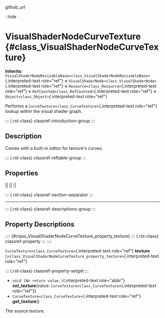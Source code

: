 github_url

:   hide

# VisualShaderNodeCurveTexture {#class_VisualShaderNodeCurveTexture}

**Inherits:**
`VisualShaderNodeResizableBase<class_VisualShaderNodeResizableBase>`{.interpreted-text
role="ref"} **\<**
`VisualShaderNode<class_VisualShaderNode>`{.interpreted-text role="ref"}
**\<** `Resource<class_Resource>`{.interpreted-text role="ref"} **\<**
`RefCounted<class_RefCounted>`{.interpreted-text role="ref"} **\<**
`Object<class_Object>`{.interpreted-text role="ref"}

Performs a `CurveTexture<class_CurveTexture>`{.interpreted-text
role="ref"} lookup within the visual shader graph.

::: {.rst-class}
classref-introduction-group
:::

## Description

Comes with a built-in editor for texture\'s curves.

::: {.rst-class}
classref-reftable-group
:::

## Properties

||
||
||

::: {.rst-class}
classref-section-separator
:::

------------------------------------------------------------------------

::: {.rst-class}
classref-descriptions-group
:::

## Property Descriptions

:::: {#class_VisualShaderNodeCurveTexture_property_texture}
::: {.rst-class}
classref-property
:::
::::

`CurveTexture<class_CurveTexture>`{.interpreted-text role="ref"}
**texture**
`🔗<class_VisualShaderNodeCurveTexture_property_texture>`{.interpreted-text
role="ref"}

::: {.rst-class}
classref-property-setget
:::

- `void (No return value.)`{.interpreted-text role="abbr"}
  **set_texture**(value:
  `CurveTexture<class_CurveTexture>`{.interpreted-text role="ref"})
- `CurveTexture<class_CurveTexture>`{.interpreted-text role="ref"}
  **get_texture**()

The source texture.
